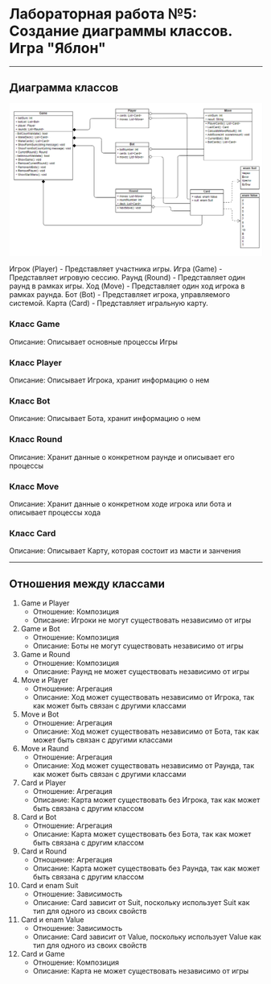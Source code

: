 # Лабораторная работа №5: Создание диаграммы классов. Игра "Яблон"
___

## Диаграмма классов

![диаграмма](1edit.png)

Игрок (Player) - Представляет участника игры. Игра (Game) - Представляет игровую сессию. Раунд (Round) - Представляет один раунд в рамках игры. Ход (Move) - Представляет один ход игрока в рамках раунда. Бот (Bot) - Представляет игрока, управляемого системой. Карта (Card) - Представляет игральную карту.

### Класс Game
Описание: Описывает основные процессы Игры

### Класс Player
Описание: Описывает Игрока, хранит информацию о нем

### Класс Bot
Описание: Описывает Бота, хранит информацию о нем

### Класс Round
Описание: Хранит данные о конкретном раунде и описывает его процессы

### Класс Move
Описание: Хранит данные о конкретном ходе игрока или бота и описывает процессы хода

### Класс Card
Описание: Описывает Карту, которая состоит из масти и занчения
___

## Отношения между классами
1. Game и Player
    * Отношение: Композиция
    * Описание: Игроки не могут существовать независимо от игры
2. Game и Bot
    * Отношение: Композиция
    * Описание: Боты не могут существовать независимо от игры
3. Game и Round
    * Отношение: Композиция
    * Описание: Раунд не может существовать независимо от игры
4. Move и Player
    * Отношение: Агрегация
    * Описание: Ход может существовать независимо от Игрока, так как может быть связан с другими классами
5. Move и Bot
    * Отношение: Агрегация
    * Описание: Ход может существовать независимо от Бота, так как может быть связан с другими классами
6. Move и Raund
    * Отношение: Агрегация
    * Описание: Ход может существовать независимо от Раунда, так как может быть связан с другими классами
7. Card и Player
    * Отношение: Агрегация
    * Описание: Карта может существовать без Игрока, так как может быть связана с другим классом
8. Card и Bot
    * Отношение: Агрегация
    * Описание: Карта может существовать без Бота, так как может быть связана с другим классом
9. Card и Round
    * Отношение: Агрегация
    * Описание: Карта может существовать без Раунда, так как может быть связана с другим классом
10. Card и enam Suit
    * Отношение: Зависимость
    * Описание: Card зависит от Suit, поскольку использует Suit как тип для одного из своих свойств
11. Card и enam Value
    * Отношение: Зависимость
    * Описание: Card зависит от Value, поскольку использует Value как тип для одного из своих свойств
11. Card и Game
    * Отношение: Композиция
    * Описание: Карта не может существовать независимо от игры




